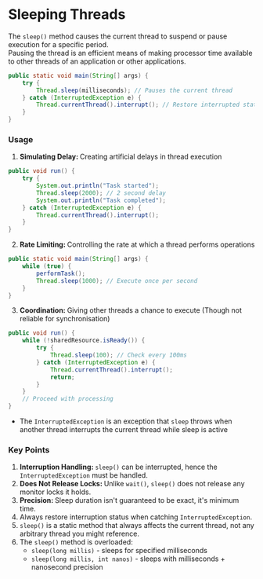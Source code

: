 # Sleeping Threads

The `sleep()` method causes the current thread to suspend or pause execution for a specific period.<br />
Pausing the thread is an efficient means of making processor time available to other threads of an application or other applications.

```java
public static void main(String[] args) {
    try {
        Thread.sleep(milliseconds); // Pauses the current thread
    } catch (InterruptedException e) {
        Thread.currentThread().interrupt(); // Restore interrupted status
    }
}
```

### Usage
1. <b>Simulating Delay: </b>Creating artificial delays in thread execution
```java
public void run() {
    try {
        System.out.println("Task started");
        Thread.sleep(2000); // 2 second delay
        System.out.println("Task completed");
    } catch (InterruptedException e) {
        Thread.currentThread().interrupt();
    }
}
```

2. <b>Rate Limiting: </b>Controlling the rate at which a thread performs operations
```java
public static void main(String[] args) {
    while (true) {
        performTask();
        Thread.sleep(1000); // Execute once per second
    }
}
```
3. <b>Coordination: </b>Giving other threads a chance to execute (Though not reliable for synchronisation)
```java
public void run() {
    while (!sharedResource.isReady()) {
        try {
            Thread.sleep(100); // Check every 100ms
        } catch (InterruptedException e) {
            Thread.currentThread().interrupt();
            return;
        }
    }
    // Proceed with processing
}
```

- The `InterruptedException` is an exception that `sleep` throws when another thread interrupts the current thread while sleep is active

### Key Points
1. <b>Interruption Handling: </b>`sleep()` can be interrupted, hence the `InterruptedException` must be handled.
2. <b>Does Not Release Locks: </b>Unlike `wait()`, `sleep()` does not release any monitor locks it holds.
3. <b>Precision: </b>Sleep duration isn't guaranteed to be exact, it's minimum time.
4. Always restore interruption status when catching `InterruptedException`.
5. `sleep()` is a static method that always affects the current thread, not any arbitrary thread you might reference.
6. The `sleep()` method is overloaded:
    - `sleep(long millis)` - sleeps for specified milliseconds
    - `sleep(long millis, int nanos)` - sleeps with milliseconds + nanosecond precision


